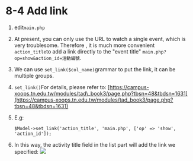 # 8-4 Add link



1. edit`main.php`
2. At present, you can only use the URL to watch a single event, which is very troublesome. Therefore , it is much more convenient `action_title`to add a link directly to the "event title" `main.php?op=show&action_id=活動編號`.
3. We can use `set_link($col_name)`grammar to put the link, it can be multiple groups.
4. `set_link()`For details, please refer to: [https://campus-xoops.tn.edu.tw/modules/tad\_book3/page.php?tbsn=48&tbdsn=1631](https://campus-xoops.tn.edu.tw/modules/tad_book3/page.php?tbsn=48&tbdsn=1631)
5. E.g:

   ```text
   $Model->set_link('action_title', 'main.php', ['op' => 'show', 'action_id']);
   ```

6. In this way, the activity title field in the list part will add the link we specified: ![](https://campus-xoops.tn.edu.tw/uploads/tad_book3/image/47/%E8%A8%BB%E8%A7%A3%202020-05-29%20112520.png)

